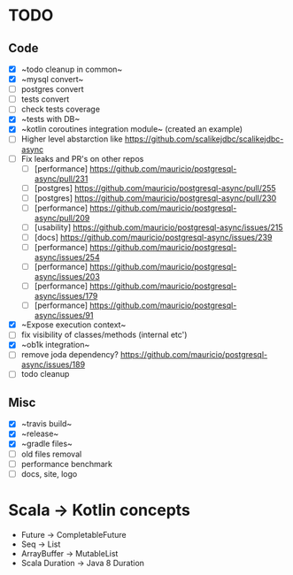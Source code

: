 # TODO

## Code

- [X] ~todo cleanup in common~
- [X] ~mysql convert~
- [ ] postgres convert
- [ ] tests convert
- [ ] check tests coverage
- [X] ~tests with DB~
- [X] ~kotlin coroutines integration module~ (created an example)
- [ ] Higher level abstarction like https://github.com/scalikejdbc/scalikejdbc-async
- [ ] Fix leaks and PR's on other repos
  - [ ] [performance] https://github.com/mauricio/postgresql-async/pull/231
  - [ ] [postgres] https://github.com/mauricio/postgresql-async/pull/255
  - [ ] [postgres] https://github.com/mauricio/postgresql-async/pull/230
  - [ ] [performance] https://github.com/mauricio/postgresql-async/pull/209
  - [ ] [usability] https://github.com/mauricio/postgresql-async/issues/215
  - [ ] [docs] https://github.com/mauricio/postgresql-async/issues/239
  - [ ] [performance] https://github.com/mauricio/postgresql-async/issues/254
  - [ ] [performance] https://github.com/mauricio/postgresql-async/issues/203
  - [ ] [performance] https://github.com/mauricio/postgresql-async/issues/179
  - [ ] [performance] https://github.com/mauricio/postgresql-async/issues/91
- [X] ~Expose execution context~
- [ ] fix visibility of classes/methods (internal etc')
- [X] ~ob1k integration~
- [ ] remove joda dependency? https://github.com/mauricio/postgresql-async/issues/189
- [ ] todo cleanup

## Misc

- [X] ~travis build~
- [X] ~release~
- [X] ~gradle files~
- [ ] old files removal
- [ ] performance benchmark
- [ ] docs, site, logo

# Scala -> Kotlin concepts

* Future -> CompletableFuture
* Seq -> List
* ArrayBuffer -> MutableList
* Scala Duration -> Java 8 Duration
